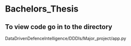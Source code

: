 # Bachelors_Thesis
## To view code go in to the directory
DataDrivenDefenceIntelligence/DDDIs/Major_project/app.py
